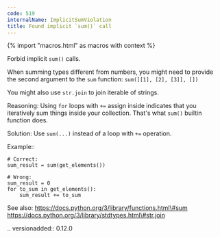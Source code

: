 ```yaml
---
code: 519
internalName: ImplicitSumViolation
title: Found implicit `sum()` call
---
```


{% import "macros.html" as macros with context %}

Forbid implicit `sum()` calls.

When summing types different from numbers, you might need to provide the
second argument to the `sum` function: `sum([[1], [2], [3]], [])`

You might also use `str.join` to join iterable of strings.

Reasoning: Using `for` loops with `+=` assign inside indicates that you
iteratively sum things inside your collection. That's what `sum()`
builtin function does.

Solution: Use `sum(...)` instead of a loop with `+=` operation.

Example::

    # Correct:
    sum_result = sum(get_elements())
    
    # Wrong:
    sum_result = 0
    for to_sum in get_elements():
        sum_result += to_sum

See also: https://docs.python.org/3/library/functions.html\#sum
https://docs.python.org/3/library/stdtypes.html\#str.join

.. versionadded:: 0.12.0
